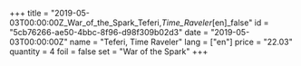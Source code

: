 +++
title = "2019-05-03T00:00:00Z_War_of_the_Spark_Teferi,_Time_Raveler_[en]_false"
id = "5cb76266-ae50-4bbc-8f96-d98f309b02d3"
date = "2019-05-03T00:00:00Z"
name = "Teferi, Time Raveler"
lang = ["en"]
price = "22.03"
quantity = 4
foil = false
set = "War of the Spark"
+++

